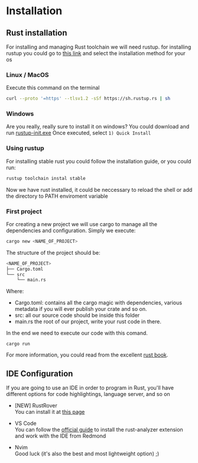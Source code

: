 # Installation
## Rust installation
For installing and managing Rust toolchain we will need rustup.
for installing rustup you could go to [this link](https://www.rust-lang.org/tools/install) and select the installation method for your os
### Linux / MacOS
Execute this command on the terminal

```bash
curl --proto '=https' --tlsv1.2 -sSf https://sh.rustup.rs | sh
```
### Windows
Are you really, really sure to install it on windows?
You could download and run [rustup-init.exe](https://static.rust-lang.org/rustup/dist/i686-pc-windows-gnu/rustup-init.exe)
Once executed, select `1) Quick Install`


### Using rustup
For installing stable rust you could follow the installation guide, or you could run:
```bash
rustup toolchain instal stable
```
Now we have rust installed, it could be neccessary to reload the shell or add the directory to PATH enviroment variable

### First project
For creating a new project we will use cargo to manage all the dependencies and configuration.
Simply we execute:
 ```bash
cargo new <NAME_OF_PROJECT>
```
The structure of the project should be:

```bash
<NAME_OF_PROJECT>
├── Cargo.toml
└── src
    └── main.rs
``` 
Where:
- Cargo.toml: contains all the cargo magic with dependencies, various metadata if you will ever publish your crate and so on.
- src: all our source code should be inside this folder
- main.rs the root of our project, write your rust code in there.

In the end we need to execute our code with this comand.
```ssh
cargo run 
```
For more information, you could read from the excellent [rust book](https://doc.rust-lang.org/book/ch01-00-getting-started.html).
## IDE Configuration

If you are going to use an IDE in order to program in Rust, you'll have different options for code highlightings, language server, and so on

- [NEW] RustRover  
    You can install it at [this page](https://www.jetbrains.com/rust/)

- VS Code  
    You can follow the [official guide](https://code.visualstudio.com/docs/languages/rust#_2-install-the-rustanalyzer-extension) to install the rust-analyzer extension and work with the IDE from Redmond   


- Nvim  
    Good luck (it's also the best and most lightweight option) ;)



